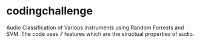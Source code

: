 # codingchallenge
Audio Classification of Various Instruments using Random Forrests and SVM. The code uses 7 features which are the structual properties of audio.
